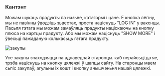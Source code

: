 ### Кантэнт

Можам шукаць прадукты па назьве, катэгорыі і цане. Ё кнопка лёгіну, мы не
павінны ўводзіць зьвестах, проста націснуць "LOG IN" у вакенцы. Пасьля гэтага мы
можам замаўляць прадукты націскаючы на кнопку плюса на картцы прадукту. Або мы
можам націснуць "SHOW MORE" і ўвесьці пажаданую колькасьць гэтага прадукту.

![закупы](@/orders.jpg)

Усе закупы знаходзяцца на адпаведнай старонцы. каб перайсьці да яе, трэба
націснуць на кнопку цялежкі ў шапцы сайту. На старонцы маем сьпіс закупаў,
агульны іх кошт і кнопку ачышчэньня нашай цялежкі.
